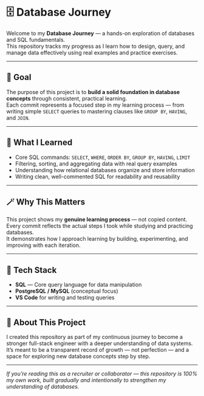 # 🗄️ Database Journey

Welcome to my **Database Journey** — a hands-on exploration of databases and SQL fundamentals.  
This repository tracks my progress as I learn how to design, query, and manage data effectively using real examples and practice exercises.

---

## 🎯 Goal
The purpose of this project is to **build a solid foundation in database concepts** through consistent, practical learning.  
Each commit represents a focused step in my learning process — from writing simple `SELECT` queries to mastering clauses like `GROUP BY`, `HAVING`, and `JOIN`.

---

## 🧠 What I Learned
- Core SQL commands: `SELECT`, `WHERE`, `ORDER BY`, `GROUP BY`, `HAVING`, `LIMIT`
- Filtering, sorting, and aggregating data with real query examples  
- Understanding how relational databases organize and store information  
- Writing clean, well-commented SQL for readability and reusability  

---

## 🪄 Why This Matters
This project shows my **genuine learning process** — not copied content.  
Every commit reflects the actual steps I took while studying and practicing databases.  
It demonstrates how I approach learning by building, experimenting, and improving with each iteration.

---

## 🧩 Tech Stack
- **SQL** — Core query language for data manipulation  
- **PostgreSQL / MySQL** (conceptual focus)  
- **VS Code** for writing and testing queries  

---

## 📘 About This Project
I created this repository as part of my continuous journey to become a stronger full-stack engineer with a deeper understanding of data systems.  
It’s meant to be a transparent record of growth — not perfection — and a space for exploring new database concepts step by step.

---

_If you’re reading this as a recruiter or collaborator — this repository is 100% my own work, built gradually and intentionally to strengthen my understanding of databases._
